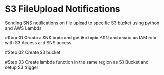 # S3 FileUpload Notifications
Sending SNS notifications on file upload to specific S3 bucket using python and AWS Lambda

#Step 01
Create a SNS topic and get the topic ARN and create an IAM role with S3 Access and SNS access

#Step 02
Create S3 bucket 

#Step 03
Create lambda function in the same region as S3 Bucket and setup S3 trigger
